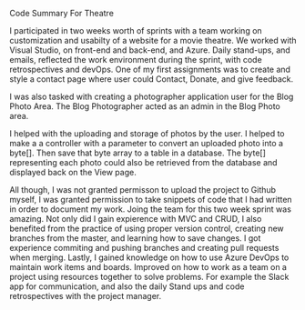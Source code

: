 
Code Summary For Theatre

I participated in two weeks worth of sprints with a team working on customization and usabilty of a website for a movie theatre. 
We worked with Visual Studio, on front-end and back-end, and Azure. Daily stand-ups, and emails, reflected the work environment during the sprint, 
with code retrospectives and devOps.
One of my first assignments was to create and style a contact page where user could Contact, Donate, and give feedback.

I was also tasked with creating a photographer application user for the Blog Photo Area. The Blog Photographer acted as an admin in the Blog Photo area. 

I helped with the uploading and storage of photos by the user. I helped to make a a controller with a parameter to convert an uploaded photo into a byte[]. Then save that byte array to a table in a database. The byte[] representing each photo could also be retrieved from the database and displayed back on the View page.

All though, I was not granted permisson to upload the project to Github myself, I was granted permission to take snippets of code that I had written in order to document my work.
Joing the team for this two week sprint was amazing. Not only did I gain expierence with MVC and CRUD, I also benefited from the practice of using proper version control, creating new branches from the master, and learning how to save changes. I got experience commiting and pushing branches and creating pull requests when merging.
Lastly, I gained knowledge on how to use Azure DevOps to maintain work items and boards. Improved on how to work as a team on a project using resources together to solve problems. For example the Slack app for communication, and also the daily Stand ups and code retrospectives with the project manager.
